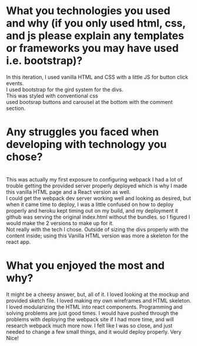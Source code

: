 # What you technologies you used and why (if you only used html, css, and js please explain any templates or frameworks you may have used i.e. bootstrap)?
In this iteration, I used vanilla HTML and CSS with a little JS for button click events.
<br> I used bootstrap for the gird system for the divs. 
<br>This was styled with conventional css
<br> used bootsrap buttons and carousel at the bottom with the comment section.

# Any struggles you faced when developing with technology you chose?
<br>This was actually my first exposure to configuring webpack  I had a lot of trouble getting the provided server properly deployed which is why I made this vanilla HTML page  and a React version as well.
<br> I could get the webpack dev server working well and looking as desired, but when it came time to deploy, I was a little confused on how to deploy properly and heroku kept timing out on my build, and my deployment it github was serving the original index.html without the bundles. so I figured I would make the 2 versions to make up for it.
<br>
Not really with the tech I chose. Outside of sizing the divs properly with the content inside; using this Vanilla HTML version was more a skeleton for the react app.

# What you enjoyed the most and why?
It might be a cheesy answer, but, all of it. I loved looking at the mockup and provided sketch file. I loved making my own wireframes and HTML skeleton. I loved modularizing the HTML into react components. Programming and solving problems are just good times. I would have pushed through the problems with deploying the webpack site if I had more time, and will research webpack much more now. I felt like I was so close, and just needed to change a few small things, and it would deploy properly. Very Nice!
